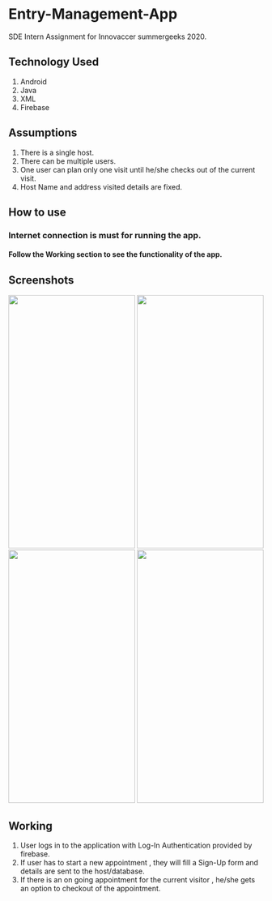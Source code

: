 # Entry-Management-App
SDE Intern Assignment for Innovaccer summergeeks 2020. 

## Technology Used
1. Android
2. Java
3. XML
4. Firebase

## Assumptions
1. There is a single host.
2. There can be multiple users.
2. One user can plan only one visit until he/she checks out of the current visit.
3. Host Name and address visited details are fixed.

## How to use

### Internet connection is must for running the app.

#### Follow the Working section to see the functionality of the app.

## Screenshots
<p>
  <img src="https://github.com/NikhilMishra1999/Entry-Management-App/tree/master/Screenshots/MainActivity.jpg" width="250" height="500" />
  <img src="https://github.com/NikhilMishra1999/Entry-Management-App/tree/master/Screenshots/signup.jpg" width="250" height="500" />
  <img src="https://github.com/NikhilMishra1999/Entry-Management-App/tree/master/Screenshots/login.jpg" width="250" height="500" />
  <img src="https://github.com/NikhilMishra1999/Entry-Management-App/tree/master/Screenshots/FirstActivity.jpg" width="250" height="500" />
</p>

## Working
1. User logs in to the application with Log-In Authentication provided by firebase.
2. If user has to start a new appointment , they will fill a Sign-Up form and details are sent to the host/database.
3. If there is an on going appointment for the current visitor , he/she gets an option to checkout of the appointment.
